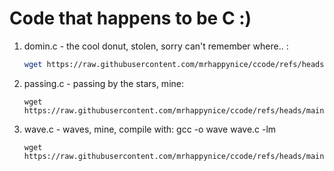 # Code that happens to be C :)



1. domin.c - the cool donut, stolen, sorry can't remember where..  :
   ```bash
   wget https://raw.githubusercontent.com/mrhappynice/ccode/refs/heads/main/domin.c
   ```
2. passing.c - passing by the stars, mine:
   ```
   wget https://raw.githubusercontent.com/mrhappynice/ccode/refs/heads/main/passing.c
   ```
3. wave.c - waves, mine, compile with: gcc -o wave wave.c -lm
   ```
   wget https://raw.githubusercontent.com/mrhappynice/ccode/refs/heads/main/wave.c
   ```
  
  

